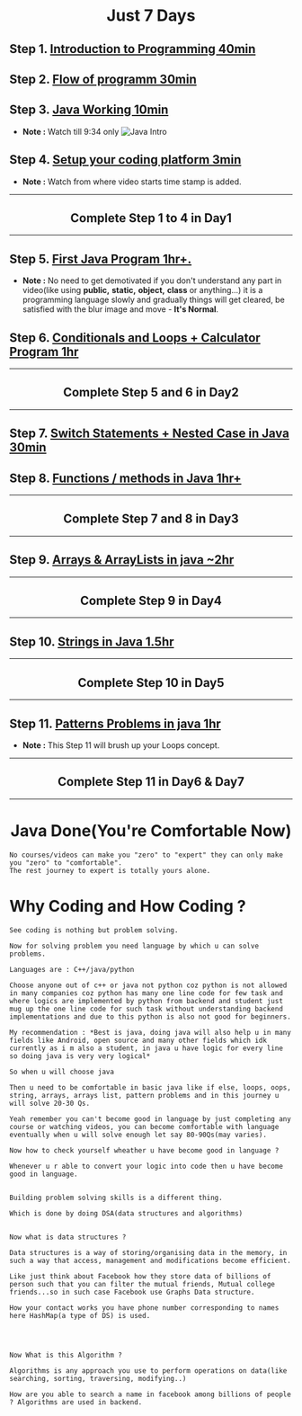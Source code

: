 **<h1 align="center">Just 7 Days</h1>**


## Step 1. [**Introduction to Programming 40min**](https://youtu.be/wn49bJOYAZM)
## Step 2. [**Flow of programm 30min**](https://youtu.be/lhELGQAV4gg)
## Step 3. [**Java Working 10min**](https://youtu.be/4EP8YzcN0hQ)
- **Note :** Watch till 9:34 only
![Java Intro](https://user-images.githubusercontent.com/71629248/147495743-1bdda45b-07f6-4fbd-ba2e-9b403035e0ff.png)


## Step 4. [**Setup your coding platform 3min**](https://youtu.be/4EP8YzcN0hQ?t=1486)
- **Note :** Watch from where video starts time stamp is added.
<hr>

**<h2 align="center">Complete Step 1 to 4 in Day1</h2>**
<hr>

## Step 5. [**First Java Program 1hr+.**](https://youtu.be/TAtrPoaJ7gc)
- **Note :** No need to get demotivated if you don't understand any part in video(like using **public,** **static,** **object,** **class** or anything...) it is a programming language slowly and gradually things will get cleared, be satisfied with the blur image and move - **It's Normal**.

## Step 6. [**Conditionals and Loops + Calculator Program 1hr**](https://youtu.be/ldYLYRNaucM)

<hr>

**<h2 align="center">Complete Step 5 and 6 in Day2</h2>**
<hr>

## Step 7. [**Switch Statements + Nested Case in Java 30min**](https://youtu.be/mA23x39DjbI)
## Step 8. [**Functions / methods in Java 1hr+**](https://youtu.be/vvanI8NRlSI)

<hr>

**<h2 align="center">Complete Step 7 and 8 in Day3</h2>**
<hr>

## Step 9. [**Arrays & ArrayLists in java ~2hr**](https://youtu.be/n60Dn0UsbEk)
<hr>

**<h2 align="center">Complete Step 9 in Day4</h2>**
<hr>

## Step 10. [**Strings in Java 1.5hr**](https://youtu.be/zL1DPZ0Ovlo)
<hr>

**<h2 align="center">Complete Step 10 in Day5</h2>**
<hr>

## Step 11. [**Patterns Problems in java 1hr**](https://youtu.be/lsOOs5J8ycw)
- **Note :** This Step 11 will brush up your Loops concept.
<hr>

**<h2 align="center">Complete Step 11 in Day6 & Day7</h2>**
<hr>

**<h1 align="center">Java Done(You're Comfortable Now)</h1>**
```
No courses/videos can make you "zero" to "expert" they can only make you "zero" to "comfortable".
The rest journey to expert is totally yours alone.
```

# Why Coding and How Coding ?
```
See coding is nothing but problem solving.

Now for solving problem you need language by which u can solve problems.

Languages are : C++/java/python

Choose anyone out of c++ or java not python coz python is not allowed in many companies coz python has many one line code for few task and where logics are implemented by python from backend and student just mug up the one line code for such task without understanding backend implementations and due to this python is also not good for beginners.

My recommendation : *Best is java, doing java will also help u in many fields like Android, open source and many other fields which idk currently as i m also a student, in java u have logic for every line so doing java is very very logical*

So when u will choose java

Then u need to be comfortable in basic java like if else, loops, oops, string, arrays, arrays list, pattern problems and in this journey u will solve 20-30 Qs.

Yeah remember you can't become good in language by just completing any course or watching videos, you can become comfortable with language eventually when u will solve enough let say 80-90Qs(may varies).

Now how to check yourself wheather u have become good in language ?

Whenever u r able to convert your logic into code then u have become good in language.


Building problem solving skills is a different thing.

Which is done by doing DSA(data structures and algorithms)


Now what is data structures ?

Data structures is a way of storing/organising data in the memory, in such a way that access, management and modifications become efficient.

Like just think about Facebook how they store data of billions of person such that you can filter the mutual friends, Mutual college friends...so in such case Facebook use Graphs Data structure.

How your contact works you have phone number corresponding to names here HashMap(a type of DS) is used.




Now What is this Algorithm ?

Algorithms is any approach you use to perform operations on data(like searching, sorting, traversing, modifying..)

How are you able to search a name in facebook among billions of people ? Algorithms are used in backend.
```

